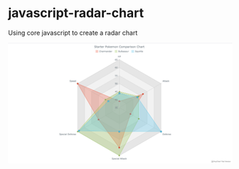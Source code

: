 # javascript-radar-chart
Using core javascript to create a radar chart

![Alt 'Javasript Radar Chart'](/screenshot/screenshot1.png?raw=true "Javasript Radar Chart")
